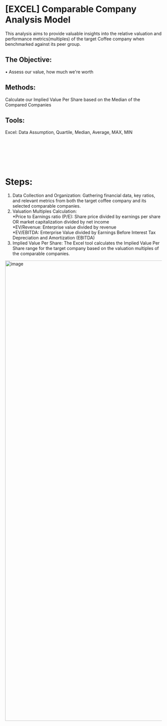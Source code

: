 # [EXCEL] Comparable Company Analysis Model

This analysis aims to provide valuable insights into the relative valuation and performance metrics(multiples) of the target Coffee company when benchmarked against its peer group.

## The Objective: 
• Assess our value, how much we're worth <br/>

## Methods: 
Calculate our Implied Value Per Share based on the Median of the Compared Companies 

## Tools: 
Excel: Data Assumption, Quartile, Median, Average, MAX, MIN <br/>

<pre>




   
</pre>

# Steps:

1. Data Collection and Organization: Gathering financial data, key ratios, and relevant metrics from both the target coffee company and its selected comparable companies.
2. Valuation Multiples Calculation:<br/>
   *Price to Earnings ratio (P/E): Share price divided by earnings per share OR market capitalization divided by net income <br/>
   *EV/Revenue: Enterprise value divided by revenue <br/>
   *EV/EBITDA: Enterprise Value divided by Earnings Before Interest Tax Depreciation and Amortization (EBITDA) <br/>
3. Implied Value Per Share: The Excel tool calculates the Implied Value Per Share range for the target company based on the valuation multiples of the comparable companies.

<img width="1479" alt="image" src="https://github.com/Inyourdreams12/Comperable_Company_Analysis_EXCEL/assets/119731058/dcffd45b-f4bc-4834-a45f-ed4cb66b1531">
